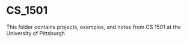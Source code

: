 # CS_1501
This folder contains projects, examples, and notes from CS 1501 at the University of Pittsburgh
